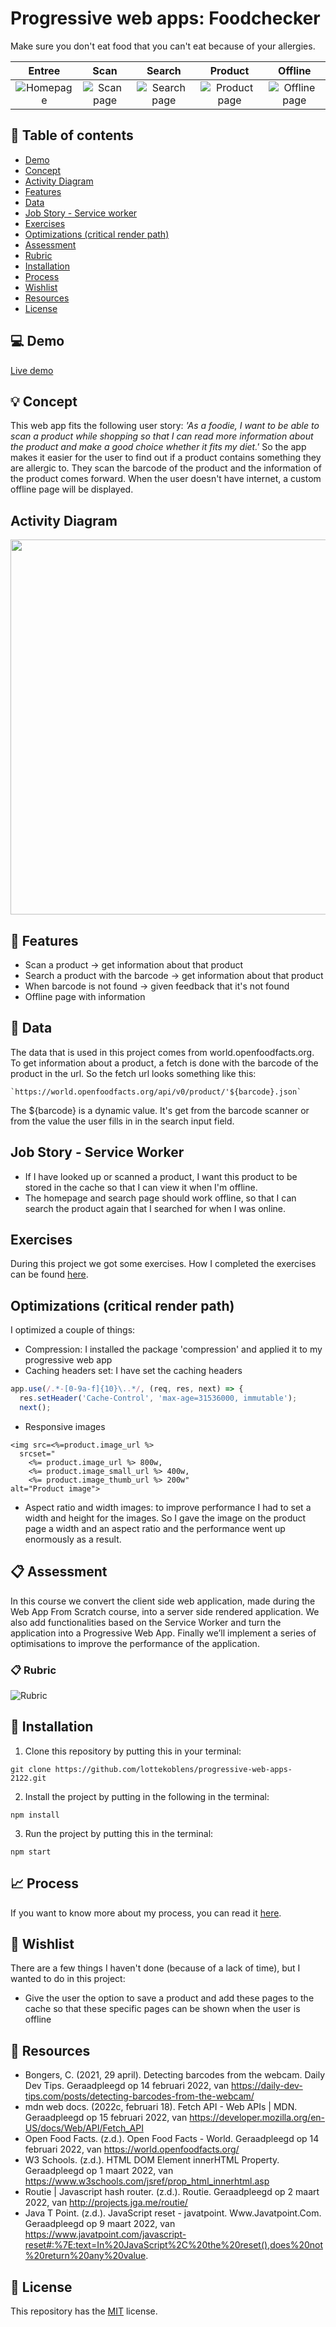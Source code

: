 # Progressive web apps: Foodchecker

Make sure you don't eat food that you can't eat because of your allergies.

Entree | Scan | Search | Product | Offline
:-------------------------:|:-------------------------:|:-------------------------:|:-------------------------:|:-------------------------:
![Homepage](https://github.com/lottekoblens/progressive-web-apps-2122/blob/main/public/images/home-mobile.png) |  ![Scan page](https://github.com/lottekoblens/progressive-web-apps-2122/blob/main/public/images/scan-mobile.png) | ![Search page](https://github.com/lottekoblens/progressive-web-apps-2122/blob/main/public/images/search-mobile.png) | ![Product page](https://github.com/lottekoblens/progressive-web-apps-2122/blob/main/public/images/product-mobile.png) | ![Offline page](https://github.com/lottekoblens/progressive-web-apps-2122/blob/main/public/images/offline.png)

## :bookmark_tabs: Table of contents
* [Demo](https://github.com/lottekoblens/progressive-web-apps-2122#computer-demo)
* [Concept](https://github.com/lottekoblens/progressive-web-apps-2122#bulb-concept)
* [Activity Diagram](https://github.com/lottekoblens/progressive-web-apps-2122#activity-diagram)
* [Features](https://github.com/lottekoblens/progressive-web-apps-2122#high_brightness-features)
* [Data](https://github.com/lottekoblens/progressive-web-apps-2122#file_folder-data)
* [Job Story - Service worker](https://github.com/lottekoblens/progressive-web-apps-2122/blob/main/README.md#job-story---service-worker)
* [Exercises]()
* [Optimizations (critical render path)]()
* [Assessment](https://github.com/lottekoblens/progressive-web-apps-2122#clipboard-assessment)
* [Rubric](https://github.com/lottekoblens/progressive-web-apps-2122#clipboard-rubric)
* [Installation](https://github.com/lottekoblens/progressive-web-apps-2122#wrench-installation)
* [Process](https://github.com/lottekoblens/progressive-web-apps-2122#chart_with_upwards_trend-process)
* [Wishlist](https://github.com/lottekoblens/progressive-web-apps-2122#pencil-wishlist)
* [Resources](https://github.com/lottekoblens/progressive-web-apps-2122#open_file_folder-resources)
* [License](https://github.com/lottekoblens/progressive-web-apps-2122#bookmark-license)

## :computer: Demo

[Live demo](https://foodchecker-zpp54.ondigitalocean.app/)

## :bulb: Concept

This web app fits the following user story: _'As a foodie, I want to be able to scan a product while shopping so that I can read more information about the product and make a good choice whether it fits my diet.'_
So the app makes it easier for the user to find out if a product contains something they are allergic to. They scan the barcode of the product and the information of the product comes forward. When the user doesn't have internet, a custom offline page will be displayed.

## Activity Diagram

<img src="https://github.com/lottekoblens/progressive-web-apps-2122/blob/main/public/images/final-activitydiagram.png" width="600">

## :high_brightness: Features

* Scan a product -> get information about that product
* Search a product with the barcode -> get information about that product
* When barcode is not found -> given feedback that it's not found
* Offline page with information

## :file_folder: Data 

The data that is used in this project comes from world.openfoodfacts.org. To get information about a product, a fetch is done with the barcode of the product in the url. So the fetch url looks something like this: 

``` `https://world.openfoodfacts.org/api/v0/product/'${barcode}.json` ```

The ${barcode} is a dynamic value. It's get from the barcode scanner or from the value the user fills in in the search input field.

## Job Story - Service Worker

* If I have looked up or scanned a product, I want this product to be stored in the cache so that I can view it when I'm offline.
* The homepage and search page should work offline, so that I can search the product again that I searched for when I was online.

## Exercises

During this project we got some exercises. How I completed the exercises can be found [here](https://github.com/lottekoblens/progressive-web-apps-2122/wiki/Exercises).

## Optimizations (critical render path)

I optimized a couple of things:

* Compression: I installed the package 'compression' and applied it to my progressive web app
* Caching headers set: I have set the caching headers
```js
app.use(/.*-[0-9a-f]{10}\..*/, (req, res, next) => {
  res.setHeader('Cache-Control', 'max-age=31536000, immutable');
  next();
```
* Responsive images
```ejs
<img src=<%=product.image_url %>
  srcset="
    <%= product.image_url %> 800w,
    <%= product.image_small_url %> 400w,
    <%= product.image_thumb_url %> 200w"
alt="Product image">
```
* Aspect ratio and width images: to improve performance I had to set a width and height for the images. So I gave the image on the product page a width and an aspect ratio and the performance went up enormously as a result.

## :clipboard: Assessment

In this course we convert the client side web application, made during the Web App From Scratch course, into a server side rendered application. We also add functionalities based on the Service Worker and turn the application into a Progressive Web App. Finally we’ll implement a series of optimisations to improve the performance of the application.

### :clipboard: Rubric

![Rubric](https://github.com/lottekoblens/progressive-web-apps-2122/blob/main/public/images/Rubric.png)

## :wrench: Installation

1. Clone this repository by putting this in your terminal:

`git clone https://github.com/lottekoblens/progressive-web-apps-2122.git`

2. Install the project by putting in the following in the terminal:

`npm install`

3. Run the project by putting this in the terminal:

`npm start`

## :chart_with_upwards_trend: Process

If you want to know more about my process, you can read it [here](https://github.com/lottekoblens/progressive-web-apps-2122/wiki/Exercises).

## :pencil: Wishlist

There are a few things I haven't done (because of a lack of time), but I wanted to do in this project:

* Give the user the option to save a product and add these pages to the cache so that these specific pages can be shown when the user is offline

## :open_file_folder: Resources

* Bongers, C. (2021, 29 april). Detecting barcodes from the webcam. Daily Dev Tips. Geraadpleegd op 14 februari 2022, van https://daily-dev-tips.com/posts/detecting-barcodes-from-the-webcam/
* mdn web docs. (2022c, februari 18). Fetch API - Web APIs | MDN. Geraadpleegd op 15 februari 2022, van https://developer.mozilla.org/en-US/docs/Web/API/Fetch_API
* Open Food Facts. (z.d.). Open Food Facts - World. Geraadpleegd op 14 februari 2022, van https://world.openfoodfacts.org/
* W3 Schools. (z.d.). HTML DOM Element innerHTML Property. Geraadpleegd op 1 maart 2022, van https://www.w3schools.com/jsref/prop_html_innerhtml.asp
* Routie | Javascript hash router. (z.d.). Routie. Geraadpleegd op 2 maart 2022, van http://projects.jga.me/routie/
* Java T Point. (z.d.). JavaScript reset - javatpoint. Www.Javatpoint.Com. Geraadpleegd op 9 maart 2022, van https://www.javatpoint.com/javascript-reset#:%7E:text=In%20JavaScript%2C%20the%20reset(),does%20not%20return%20any%20value.

## :bookmark: License

This repository has the [MIT](https://github.com/lottekoblens/progressive-web-apps-2122/blob/main/LICENSE) license.

